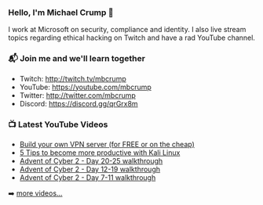 ### Hello, I'm Michael Crump 👋

I work at Microsoft on security, compliance and identity. I also live stream topics regarding ethical hacking on Twitch and have a rad YouTube channel. 

### 📬 Join me and we'll learn together

- Twitch: http://twitch.tv/mbcrump
- YouTube: https://youtube.com/mbcrump
- Twitter: http://twitter.com/mbcrump
- Discord: https://discord.gg/qrGrx8m

### 📺 Latest YouTube Videos

<!-- YOUTUBE:START -->
- [Build your own VPN server (for FREE or on the cheap)](https://www.youtube.com/watch?v=pU2y9_7vrII)
- [5 Tips to become more productive with Kali Linux](https://www.youtube.com/watch?v=pojAnDNVk00)
- [Advent of Cyber 2 - Day 20-25 walkthrough](https://www.youtube.com/watch?v=pUdeTjegeBs)
- [Advent of Cyber 2 - Day 12-19 walkthrough](https://www.youtube.com/watch?v=MEUYAnAjrUY)
- [Advent of Cyber 2 - Day 7-11 walkthrough](https://www.youtube.com/watch?v=2Hb0L0Pyoks)
<!-- YOUTUBE:END -->

➡️ [more videos...](https://youtube.com/mbcrump)

